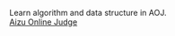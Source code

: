 Learn algorithm and data structure in AOJ.   
[Aizu Online Judge](http://judge.u-aizu.ac.jp/onlinejudge/index.jsp)
